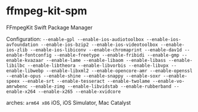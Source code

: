 # ffmpeg-kit-spm
FFmpegKit Swift Package Manager

Configuration:
`--enable-gpl --enable-ios-audiotoolbox --enable-ios-avfoundation --enable-ios-bzip2 --enable-ios-videotoolbox --enable-ios-zlib --enable-ios-libiconv --enable-chromaprint --enable-dav1d --enable-fontconfig --enable-freetype --enable-fribidi --enable-gmp --enable-kvazaar --enable-lame --enable-libaom --enable-libass --enable-libilbc --enable-libtheora --enable-libvorbis --enable-libvpx --enable-libwebp --enable-libxml2 --enable-opencore-amr --enable-openssl --enable-opus --enable-shine --enable-snappy --enable-soxr --enable-speex --enable-srt --enable-tesseract --enable-twolame --enable-vo-amrwbenc --enable-zimg --enable-libvidstab --enable-rubberband --enable-x264 --enable-x265 --enable-xvidcore`

arches:
`arm64 x86` iOS, iOS Simulator, Mac Catalyst
